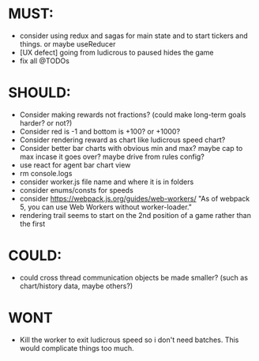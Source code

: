 # MUST:
- consider using redux and sagas for main state and to start tickers and things. or maybe useReducer
- [UX defect] going from ludicrous to paused hides the game
- fix all @TODOs
# SHOULD:
- Consider making rewards not fractions? (could make long-term goals harder? or not?)
- Consider red is -1 and bottom is +100? or +1000?
- Consider rendering reward as chart like ludicrous speed chart?
- Consider better bar charts with obvious min and max? maybe cap to max incase it goes over? maybe drive from rules config?
- use react for agent bar chart view
- rm console.logs
- consider worker.js file name and where it is in folders
- consider enums/consts for speeds
- consider https://webpack.js.org/guides/web-workers/ "As of webpack 5, you can use Web Workers without worker-loader."
- rendering trail seems to start on the 2nd position of a game rather than the first
# COULD:
- could cross thread communication objects be made smaller? (such as chart/history data, maybe others?)
# WONT
- Kill the worker to exit ludicrous speed so i don't need batches. This would complicate things too much.